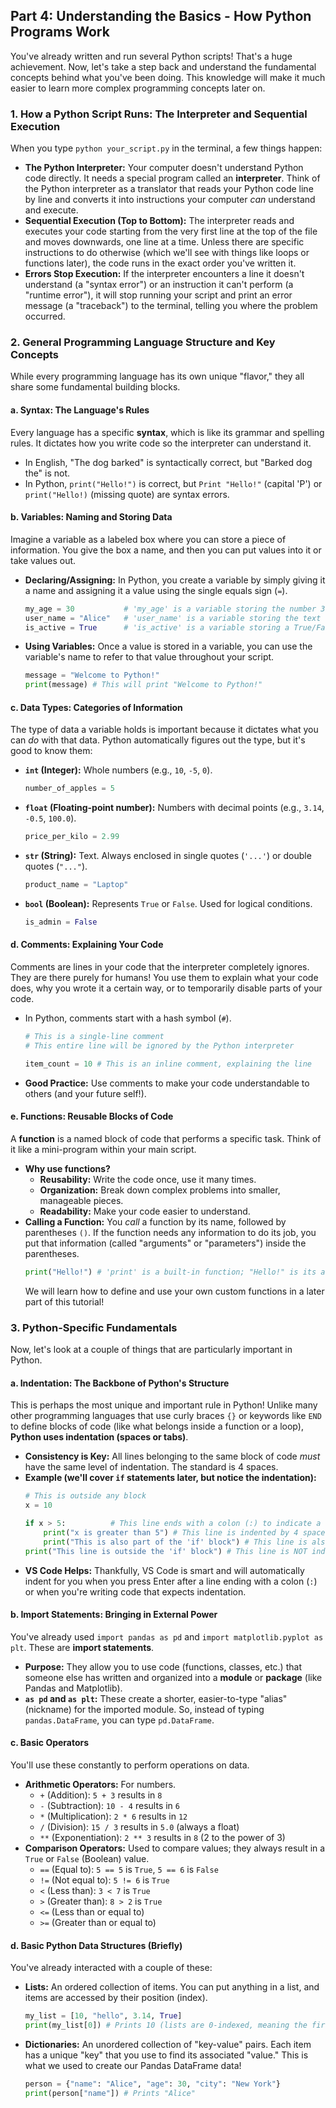 ## Part 4: Understanding the Basics - How Python Programs Work

You've already written and run several Python scripts! That's a huge achievement. Now, let's take a step back and understand the fundamental concepts behind what you've been doing. This knowledge will make it much easier to learn more complex programming concepts later on.

### 1. How a Python Script Runs: The Interpreter and Sequential Execution

When you type `python your_script.py` in the terminal, a few things happen:

* **The Python Interpreter:** Your computer doesn't understand Python code directly. It needs a special program called an **interpreter**. Think of the Python interpreter as a translator that reads your Python code line by line and converts it into instructions your computer *can* understand and execute.
* **Sequential Execution (Top to Bottom):** The interpreter reads and executes your code starting from the very first line at the top of the file and moves downwards, one line at a time. Unless there are specific instructions to do otherwise (which we'll see with things like loops or functions later), the code runs in the exact order you've written it.
* **Errors Stop Execution:** If the interpreter encounters a line it doesn't understand (a "syntax error") or an instruction it can't perform (a "runtime error"), it will stop running your script and print an error message (a "traceback") to the terminal, telling you where the problem occurred.

### 2. General Programming Language Structure and Key Concepts

While every programming language has its own unique "flavor," they all share some fundamental building blocks.

#### a. Syntax: The Language's Rules

Every language has a specific **syntax**, which is like its grammar and spelling rules. It dictates how you write code so the interpreter can understand it.

* In English, "The dog barked" is syntactically correct, but "Barked dog the" is not.
* In Python, `print("Hello!")` is correct, but `Print "Hello!"` (capital 'P') or `print("Hello!)` (missing quote) are syntax errors.

#### b. Variables: Naming and Storing Data

Imagine a variable as a labeled box where you can store a piece of information. You give the box a name, and then you can put values into it or take values out.

* **Declaring/Assigning:** In Python, you create a variable by simply giving it a name and assigning it a value using the single equals sign (`=`).
    ```python
    my_age = 30           # 'my_age' is a variable storing the number 30
    user_name = "Alice"   # 'user_name' is a variable storing the text "Alice"
    is_active = True      # 'is_active' is a variable storing a True/False value
    ```
* **Using Variables:** Once a value is stored in a variable, you can use the variable's name to refer to that value throughout your script.
    ```python
    message = "Welcome to Python!"
    print(message) # This will print "Welcome to Python!"
    ```

#### c. Data Types: Categories of Information

The type of data a variable holds is important because it dictates what you can *do* with that data. Python automatically figures out the type, but it's good to know them:

* **`int` (Integer):** Whole numbers (e.g., `10`, `-5`, `0`).
    ```python
    number_of_apples = 5
    ```
* **`float` (Floating-point number):** Numbers with decimal points (e.g., `3.14`, `-0.5`, `100.0`).
    ```python
    price_per_kilo = 2.99
    ```
* **`str` (String):** Text. Always enclosed in single quotes (`'...'`) or double quotes (`"..."`).
    ```python
    product_name = "Laptop"
    ```
* **`bool` (Boolean):** Represents `True` or `False`. Used for logical conditions.
    ```python
    is_admin = False
    ```

#### d. Comments: Explaining Your Code

Comments are lines in your code that the interpreter completely ignores. They are there purely for humans! You use them to explain what your code does, why you wrote it a certain way, or to temporarily disable parts of your code.

* In Python, comments start with a hash symbol (`#`).
    ```python
    # This is a single-line comment
    # This entire line will be ignored by the Python interpreter

    item_count = 10 # This is an inline comment, explaining the line
    ```
* **Good Practice:** Use comments to make your code understandable to others (and your future self!).

#### e. Functions: Reusable Blocks of Code

A **function** is a named block of code that performs a specific task. Think of it like a mini-program within your main script.

* **Why use functions?**
    * **Reusability:** Write the code once, use it many times.
    * **Organization:** Break down complex problems into smaller, manageable pieces.
    * **Readability:** Make your code easier to understand.
* **Calling a Function:** You *call* a function by its name, followed by parentheses `()`. If the function needs any information to do its job, you put that information (called "arguments" or "parameters") inside the parentheses.
    ```python
    print("Hello!") # 'print' is a built-in function; "Hello!" is its argument
    ```
    We will learn how to define and use your own custom functions in a later part of this tutorial!

### 3. Python-Specific Fundamentals

Now, let's look at a couple of things that are particularly important in Python.

#### a. Indentation: The Backbone of Python's Structure

This is perhaps the most unique and important rule in Python! Unlike many other programming languages that use curly braces `{}` or keywords like `END` to define blocks of code (like what belongs inside a function or a loop), **Python uses indentation (spaces or tabs)**.

* **Consistency is Key:** All lines belonging to the same block of code *must* have the same level of indentation. The standard is 4 spaces.
* **Example (we'll cover `if` statements later, but notice the indentation):**
    ```python
    # This is outside any block
    x = 10

    if x > 5:          # This line ends with a colon (:) to indicate a new block is starting
        print("x is greater than 5") # This line is indented by 4 spaces
        print("This is also part of the 'if' block") # This line is also indented by 4 spaces
    print("This line is outside the 'if' block") # This line is NOT indented, so it runs after the 'if' block finishes
    ```
* **VS Code Helps:** Thankfully, VS Code is smart and will automatically indent for you when you press Enter after a line ending with a colon (`:`) or when you're writing code that expects indentation.

#### b. Import Statements: Bringing in External Power

You've already used `import pandas as pd` and `import matplotlib.pyplot as plt`. These are **import statements**.

* **Purpose:** They allow you to use code (functions, classes, etc.) that someone else has written and organized into a **module** or **package** (like Pandas and Matplotlib).
* **`as pd` and `as plt`:** These create a shorter, easier-to-type "alias" (nickname) for the imported module. So, instead of typing `pandas.DataFrame`, you can type `pd.DataFrame`.

#### c. Basic Operators

You'll use these constantly to perform operations on data.

* **Arithmetic Operators:** For numbers.
    * `+` (Addition): `5 + 3` results in `8`
    * `-` (Subtraction): `10 - 4` results in `6`
    * `*` (Multiplication): `2 * 6` results in `12`
    * `/` (Division): `15 / 3` results in `5.0` (always a float)
    * `**` (Exponentiation): `2 ** 3` results in `8` (2 to the power of 3)
* **Comparison Operators:** Used to compare values; they always result in a `True` or `False` (Boolean) value.
    * `==` (Equal to): `5 == 5` is `True`, `5 == 6` is `False`
    * `!=` (Not equal to): `5 != 6` is `True`
    * `<` (Less than): `3 < 7` is `True`
    * `>` (Greater than): `8 > 2` is `True`
    * `<=` (Less than or equal to)
    * `>=` (Greater than or equal to)

#### d. Basic Python Data Structures (Briefly)

You've already interacted with a couple of these:

* **Lists:** An ordered collection of items. You can put anything in a list, and items are accessed by their position (index).
    ```python
    my_list = [10, "hello", 3.14, True]
    print(my_list[0]) # Prints 10 (lists are 0-indexed, meaning the first item is at position 0)
    ```
* **Dictionaries:** An unordered collection of "key-value" pairs. Each item has a unique "key" that you use to find its associated "value." This is what we used to create our Pandas DataFrame data!
    ```python
    person = {"name": "Alice", "age": 30, "city": "New York"}
    print(person["name"]) # Prints "Alice"
    ```

